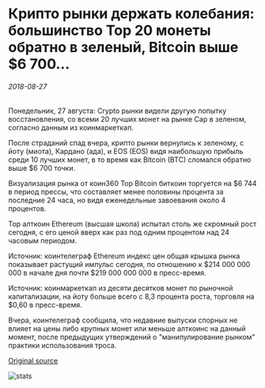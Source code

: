 # Крипто рынки держать колебания: большинство Top 20 монеты обратно в зеленый, Bitcoin выше $6 700...

###### 2018-08-27

Понедельник, 27 августа: Crypto рынки видели другую попытку восстановления, со всеми 20 лучших монет на рынке Cap в зеленом, согласно данным из коинмаркеткап.

После страданий спад вчера, крипто рынки вернулись к зеленому, с йоту (миота), Кардано (ада), и EOS (EOS) видя наибольшую прибыль среди 10 лучших монет, в то время как Bitcoin (BTC) сломался обратно выше $6 700 точки.

Визуализация рынка от коин360 Top Bitcoin биткоин торгуется на $6 744 в период прессы, что составляет менее половины процента за последние 24 часа, но видя еженедельные завоевания около 4 процентов.

Top алткоин Ethereum (высшая школа) испытал столь же скромный рост сегодня, с его ценой вверх как раз под одним процентом над 24 часовым периодом.

Источник: коинтелеграф Ethereum индекс цен общая крышка рынка показывает растущий импульс сегодня, по отношению к $214 000 000 000 в начале дня почти $219 000 000 000 в пресс-время.

Источник: коинмаркеткап из десяти десятков монет по рыночной капитализации, на йоту больше всего с 8,3 процента роста, торговля на $0,60 в пресс-время.

Вчера, коинтелеграф сообщила, что недавние выпуски спорных не влияет на цены либо крупных монет или меньше алткоинс на данный момент, после предыдущих утверждений о "манипулирование рынком" практики использования троса.

[Original source](https://cointelegraph.com/news/crypto-markets-keep-fluctuating-most-top-20-coins-back-in-green-bitcoin-above-6-700)

![stats](https://c.statcounter.com/11760860/0/a89fa40b/1/ "stats")